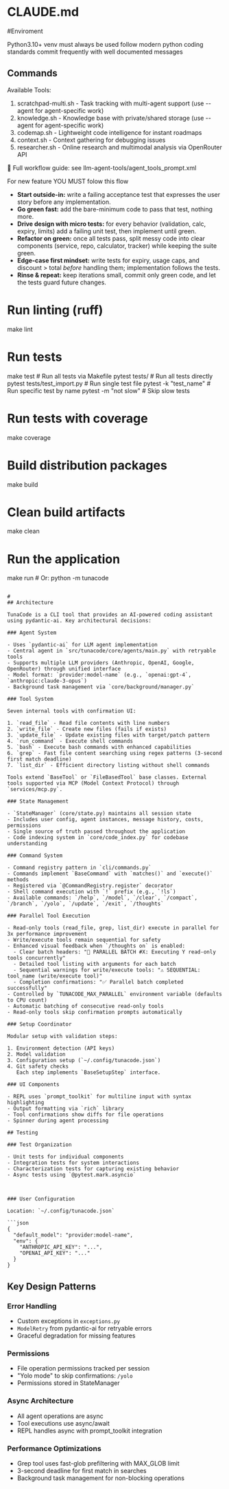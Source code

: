 # CLAUDE.md

#Enviroment

Python3.10+
venv must always be used
follow modern python coding standards
commit frequently with well documented messages

## Commands

 Available Tools:
1. scratchpad-multi.sh - Task tracking with multi-agent support (use --agent <name> for agent-specific work)
2. knowledge.sh - Knowledge base with private/shared storage (use --agent <name> for agent-specific work)
3. codemap.sh - Lightweight code intelligence for instant roadmaps
4. context.sh - Context gathering for debugging issues
5. researcher.sh - Online research and multimodal analysis via OpenRouter API

📖 Full workflow guide: see llm-agent-tools/agent_tools_prompt.xml

For new feature YOU MUST folow this flow

- **Start outside-in:** write a failing acceptance test that expresses the user story before any implementation.
- **Go green fast:** add the bare-minimum code to pass that test, nothing more.
- **Drive design with micro tests:** for every behavior (validation, calc, expiry, limits) add a failing unit test, then implement until green.
- **Refactor on green:** once all tests pass, split messy code into clear components (service, repo, calculator, tracker) while keeping the suite green.
- **Edge-case first mindset:** write tests for expiry, usage caps, and discount > total _before_ handling them; implementation follows the tests.
- **Rinse & repeat:** keep iterations small, commit only green code, and let the tests guard future changes.


# Run linting (ruff)
make lint

# Run tests
make test                    # Run all tests via Makefile
pytest tests/                # Run all tests directly
pytest tests/test_import.py  # Run single test file
pytest -k "test_name"        # Run specific test by name
pytest -m "not slow"         # Skip slow tests

# Run tests with coverage
make coverage

# Build distribution packages
make build

# Clean build artifacts
make clean

# Run the application
make run                     # Or: python -m tunacode
```

#
## Architecture

TunaCode is a CLI tool that provides an AI-powered coding assistant using pydantic-ai. Key architectural decisions:

### Agent System

- Uses `pydantic-ai` for LLM agent implementation
- Central agent in `src/tunacode/core/agents/main.py` with retryable tools
- Supports multiple LLM providers (Anthropic, OpenAI, Google, OpenRouter) through unified interface
- Model format: `provider:model-name` (e.g., `openai:gpt-4`, `anthropic:claude-3-opus`)
- Background task management via `core/background/manager.py`

### Tool System

Seven internal tools with confirmation UI:

1. `read_file` - Read file contents with line numbers
2. `write_file` - Create new files (fails if exists)
3. `update_file` - Update existing files with target/patch pattern
4. `run_command` - Execute shell commands
5. `bash` - Execute bash commands with enhanced capabilities
6. `grep` - Fast file content searching using regex patterns (3-second first match deadline)
7. `list_dir` - Efficient directory listing without shell commands

Tools extend `BaseTool` or `FileBasedTool` base classes. External tools supported via MCP (Model Context Protocol) through `services/mcp.py`.

### State Management

- `StateManager` (core/state.py) maintains all session state
- Includes user config, agent instances, message history, costs, permissions
- Single source of truth passed throughout the application
- Code indexing system in `core/code_index.py` for codebase understanding

### Command System

- Command registry pattern in `cli/commands.py`
- Commands implement `BaseCommand` with `matches()` and `execute()` methods
- Registered via `@CommandRegistry.register` decorator
- Shell command execution with `!` prefix (e.g., `!ls`)
- Available commands: `/help`, `/model`, `/clear`, `/compact`, `/branch`, `/yolo`, `/update`, `/exit`, `/thoughts`

### Parallel Tool Execution

- Read-only tools (read_file, grep, list_dir) execute in parallel for 3x performance improvement
- Write/execute tools remain sequential for safety
- Enhanced visual feedback when `/thoughts on` is enabled:
  - Clear batch headers: "🚀 PARALLEL BATCH #X: Executing Y read-only tools concurrently"
  - Detailed tool listing with arguments for each batch
  - Sequential warnings for write/execute tools: "⚠️ SEQUENTIAL: tool_name (write/execute tool)"
  - Completion confirmations: "✅ Parallel batch completed successfully"
- Controlled by `TUNACODE_MAX_PARALLEL` environment variable (defaults to CPU count)
- Automatic batching of consecutive read-only tools
- Read-only tools skip confirmation prompts automatically

### Setup Coordinator

Modular setup with validation steps:

1. Environment detection (API keys)
2. Model validation
3. Configuration setup (`~/.config/tunacode.json`)
4. Git safety checks
   Each step implements `BaseSetupStep` interface.

### UI Components

- REPL uses `prompt_toolkit` for multiline input with syntax highlighting
- Output formatting via `rich` library
- Tool confirmations show diffs for file operations
- Spinner during agent processing

## Testing

### Test Organization

- Unit tests for individual components
- Integration tests for system interactions
- Characterization tests for capturing existing behavior
- Async tests using `@pytest.mark.asyncio`



### User Configuration

Location: `~/.config/tunacode.json`

```json
{
  "default_model": "provider:model-name",
  "env": {
    "ANTHROPIC_API_KEY": "...",
    "OPENAI_API_KEY": "..."
  }
}
```


## Key Design Patterns

### Error Handling

- Custom exceptions in `exceptions.py`
- `ModelRetry` from pydantic-ai for retryable errors
- Graceful degradation for missing features

### Permissions

- File operation permissions tracked per session
- "Yolo mode" to skip confirmations: `/yolo`
- Permissions stored in StateManager

### Async Architecture

- All agent operations are async
- Tool executions use async/await
- REPL handles async with prompt_toolkit integration

### Performance Optimizations

- Grep tool uses fast-glob prefiltering with MAX_GLOB limit
- 3-second deadline for first match in searches
- Background task management for non-blocking operations
